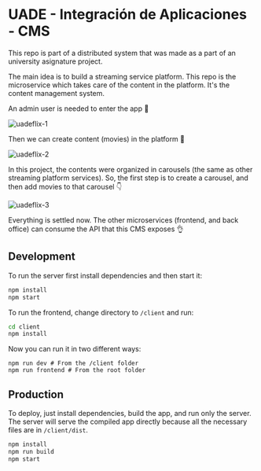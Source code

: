 # UADE - Integración de Aplicaciones - CMS

This repo is part of a distributed system that was made as a part of an university asignature project.

The main idea is to build a streaming service platform. This repo is the microservice which takes care of the content in the platform. It's the content management system.

An admin user is needed to enter the app 🪪

![uadeflix-1](https://user-images.githubusercontent.com/11776905/199602581-ed54ff6b-3275-406c-9b41-ef3c05003817.gif)

Then we can create content (movies) in the platform 🎥

![uadeflix-2](https://user-images.githubusercontent.com/11776905/199602621-36b2084e-ccd4-46a8-9448-460d2f4aad71.gif)

In this project, the contents were organized in carousels (the same as other streaming platform services). So, the first step is to create a carousel, and then add movies to that carousel 👇

![uadeflix-3](https://user-images.githubusercontent.com/11776905/199602631-0b4decc3-997c-46d7-bf4e-87c937b30401.gif)

Everything is settled now. The other microservices (frontend, and back office) can consume the API that this CMS exposes 👌

## Development

To run the server first install dependencies and then start it:

```sh
npm install
npm start
```

To run the frontend, change directory to `/client` and run:

```sh
cd client
npm install
```

Now you can run it in two different ways:

```
npm run dev # From the /client folder
npm run frontend # From the root folder
```

## Production

To deploy, just install dependencies, build the app, and run only the server. The server will serve the compiled app directly because all the necessary files are in `/client/dist`.

```sh
npm install
npm run build
npm start
```
